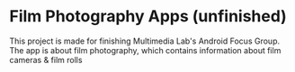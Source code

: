 # Film Photography Apps (unfinished)
This project is made for finishing Multimedia Lab's Android Focus Group. The app is about film photography, which contains information about film cameras & film rolls
